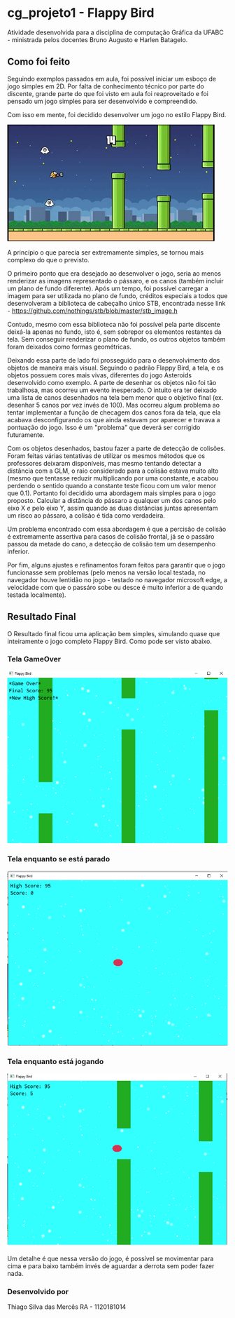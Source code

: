 # cg_projeto1 - Flappy Bird

Atividade desenvolvida para a disciplina de computação Gráfica da UFABC - ministrada pelos docentes Bruno Augusto e Harlen Batagelo.

## Como foi feito
  Seguindo exemplos passados em aula, foi possível iniciar um esboço de jogo simples em 2D. Por falta de conhecimento técnico por parte do discente, grande
  parte do que foi visto em aula foi reaproveitado e foi pensado um jogo simples para ser desenvolvido e compreendido.
  
  Com isso em mente, foi decidido desenvolver um jogo no estilo Flappy Bird.
  
  ![flappy](images/flappy_bird.jpg)
  
  
  A princípio o que parecia ser extremamente simples, se tornou mais complexo do que o previsto.
  
  O primeiro ponto que era desejado ao desenvolver o jogo, seria ao menos renderizar as imagens representado o pássaro, e os canos (também incluir um plano de fundo diferente). Após um tempo, foi possível carregar a imagem para ser utilizada no plano de fundo, créditos especiais a todos que desenvolveram a biblioteca de cabeçalho único STB, encontrada nesse link - https://github.com/nothings/stb/blob/master/stb_image.h
  
  Contudo, mesmo com essa biblioteca não foi possível pela parte discente deixá-la apenas no fundo, isto é, sem sobrepor os elementos restantes da tela. Sem conseguir renderizar o plano de fundo, os outros objetos também foram deixados como formas geométricas.
  
  Deixando essa parte de lado foi prosseguido para o desenvolvimento dos objetos de maneira mais visual. Seguindo o padrão Flappy Bird, a tela, e os objetos possuem cores mais vivas, diferentes do jogo Asteroids desenvolvido como exemplo. A parte de desenhar os objetos não foi tão trabalhosa, mas ocorreu um evento inesperado.
  O intuito era ter deixado uma lista de canos desenhados na tela bem menor que o objetivo final (ex. desenhar 5 canos por vez invés de 100). Mas ocorreu algum problema ao tentar implementar a função de checagem dos canos fora da tela, que ela acabava desconfigurando os que ainda estavam por aparecer e travava a pontuação do jogo.
  Isso é um "problema" que deverá ser corrigido futuramente.
  
 Com os objetos desenhados, bastou fazer a parte de detecção de colisões. Foram feitas várias tentativas de utilizar os mesmos métodos que os professores deixaram disponíveis, mas mesmo tentando detectar a distância com a GLM, o raio considerado para a colisão estava muito alto (mesmo que tentasse reduzir multiplicando por uma constante, e acabou perdendo o sentido quando a constante teste ficou com um valor menor que 0.1). Portanto foi decidido uma abordagem mais simples para o jogo proposto. Calcular a distância do pássaro a qualquer um dos canos pelo eixo X *e* pelo eixo Y, assim quando as duas distâncias juntas apresentam um risco ao pássaro, a colisão é tida como verdadeira.

 Um problema encontrado com essa abordagem é que a percisão de colisão é extremamente assertiva para casos de colisão frontal, já se o passáro passou da metade do cano, a detecção de colisão tem um desempenho inferior.
 
 Por fim, alguns ajustes e refinamentos foram feitos para garantir que o jogo funcionasse sem problemas (pelo menos na versão local testada, no navegador houve lentidão no jogo - testado no navegador microsoft edge, a velocidade com que o passáro sobe ou desce é muito inferior a de quando testada localmente).
 
 ## Resultado Final
O Resultado final ficou uma aplicação bem simples, simulando quase que inteiramente o jogo completo Flappy Bird. Como pode ser visto abaixo.

 ### Tela GameOver

  ![gameover](images/gameover.png)

 ### Tela enquanto se está parado

  ![gameover](images/rest.png)

 ### Tela enquanto está jogando

  ![gameover](images/playing.png)

Um detalhe é que nessa versão do jogo, é possível se movimentar para cima e para baixo também invés de aguardar a derrota sem poder fazer nada.

### Desenvolvido por
Thiago Silva das Mercês RA - 1120181014